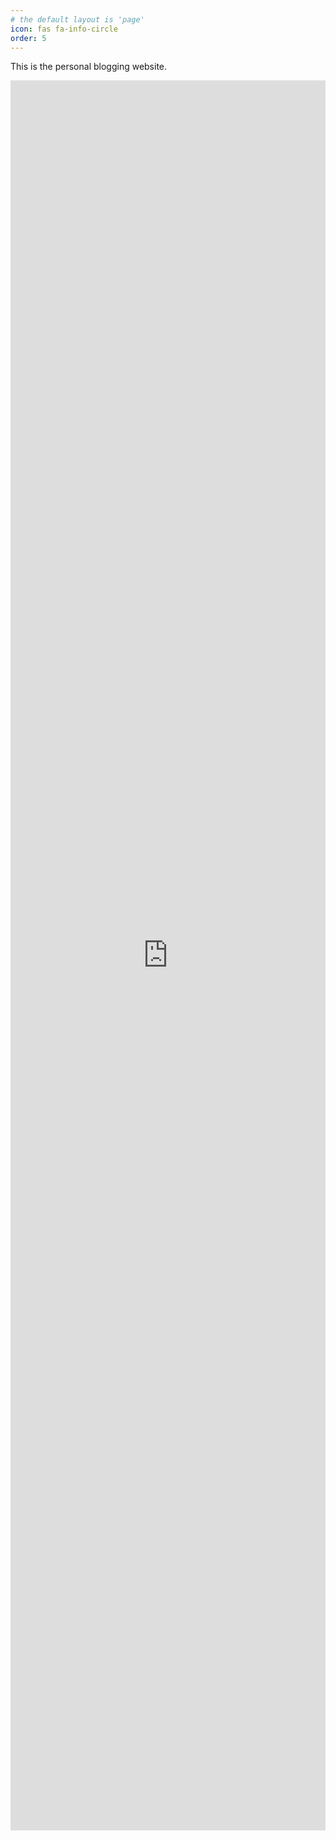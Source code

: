 ```yaml
---
# the default layout is 'page'
icon: fas fa-info-circle
order: 5
---
```


This is the personal blogging website.

<embed src="https://drive.google.com/file/d/1EJRwWtri4rWW6hT3mZblhYGOhwhO1SI5/view" type="application/pdf" style="height: 70vh; width: 100%;"/>